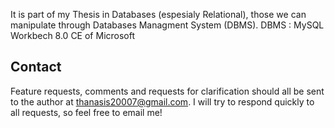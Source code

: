 It is part of my Thesis in Databases (espesialy Relational), those we can manipulate through Databases Managment System (DBMS).
DBMS : MySQL Workbech 8.0 CE of Microsoft


Contact
-------
Feature requests, comments and requests for clarification should all be sent to the author at thanasis20007@gmail.com. I will try to respond quickly to all requests, so feel free to email me!



